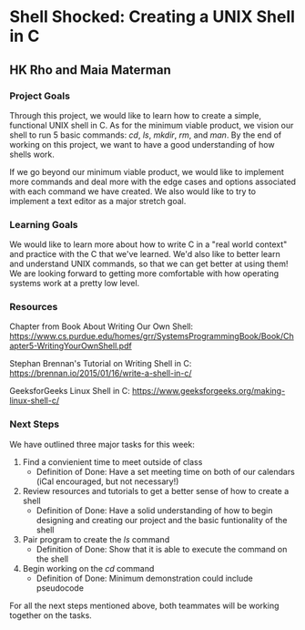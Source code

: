 # Shell Shocked: Creating a UNIX Shell in C

## HK Rho and Maia Materman

### Project Goals

Through this project, we would like to learn how to create a simple, functional UNIX shell in C. As for the minimum viable product, we vision our shell to run 5 basic commands: *cd*, *ls*, *mkdir*, *rm*, and *man*. By the end of working on this project, we want to have a good understanding of how shells work. 

If we go beyond our minimum viable product, we would like to implement more commands and deal more with the edge cases and options associated with each command we have created. We also would like to try to implement a text editor as a major stretch goal.
### Learning Goals

We would like to learn more about how to write C in a "real world context" and practice with the C that we've learned. We'd also like to better learn and understand UNIX commands, so that we can get better at using them! We are looking forward to getting more comfortable with how operating systems work at a pretty low level. 

### Resources
Chapter from Book About Writing Our Own Shell:
https://www.cs.purdue.edu/homes/grr/SystemsProgrammingBook/Book/Chapter5-WritingYourOwnShell.pdf

Stephan Brennan's Tutorial on Writing  Shell in C:
https://brennan.io/2015/01/16/write-a-shell-in-c/

GeeksforGeeks Linux Shell in C:
https://www.geeksforgeeks.org/making-linux-shell-c/

### Next Steps

We have outlined three major tasks for this week: 

1. Find a convienient time to meet outside of class  
    * Definition of Done: Have a set meeting time on both of our calendars (iCal encouraged, but not necessary!)
2. Review resources and tutorials to get a better sense of how to create a shell  
    * Definition of Done: Have a solid understanding of how to begin designing and creating our project and the basic funtionality of the shell
3. Pair program to create the *ls* command  
    * Definition of Done: Show that it is able to execute the command on the shell
4. Begin working on the *cd* command  
    * Definition of Done: Minimum demonstration could include pseudocode
    
For all the next steps mentioned above, both teammates will be working together on the tasks. 
